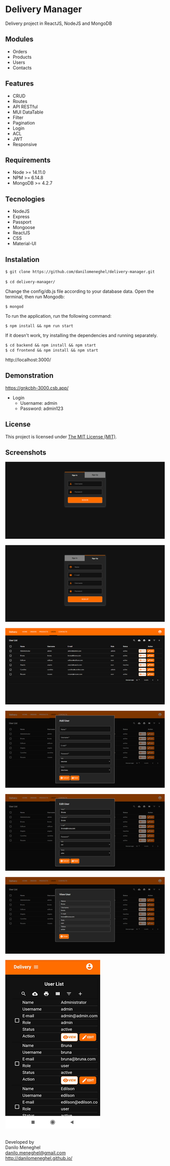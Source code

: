 # Delivery Manager

Delivery project in ReactJS, NodeJS and MongoDB

## Modules

- Orders
- Products
- Users
- Contacts

## Features

- CRUD
- Routes
- API RESTful
- MUI DataTable
- Filter
- Pagination
- Login
- ACL
- JWT
- Responsive

## Requirements

- Node >= 14.11.0
- NPM >= 6.14.8
- MongoDB >= 4.2.7

## Tecnologies

- NodeJS
- Express
- Passport
- Mongoose
- ReactJS
- CSS
- Material-UI

## Instalation

```
$ git clone https://github.com/danilomeneghel/delivery-manager.git

$ cd delivery-manager/
```

Change the config/db.js file according to your database data. 
Open the terminal, then run Mongodb:

```
$ mongod
```

To run the application, run the following command:

```
$ npm install && npm run start
```


If it doesn't work, try installing the dependencies and running separately.

```
$ cd backend && npm install && npm start
$ cd frontend && npm install && npm start
```

http://localhost:3000/


## Demonstration

https://gnkcbh-3000.csb.app/

- Login
    - Username: admin
    - Password: admin123

## License

This project is licensed under <a href="LICENSE">The MIT License (MIT)</a>.<br>

## Screenshots

![Screenshots](screenshots/screenshot01.png)<br><br>
![Screenshots](screenshots/screenshot02.png)<br><br>
![Screenshots](screenshots/screenshot03.png)<br><br>
![Screenshots](screenshots/screenshot04.png)<br><br>
![Screenshots](screenshots/screenshot05.png)<br><br>
![Screenshots](screenshots/screenshot06.png)<br><br>
![Screenshots](screenshots/screenshot07.png)<br><br>


Developed by<br>
Danilo Meneghel<br>
danilo.meneghel@gmail.com<br>
http://danilomeneghel.github.io/<br>
